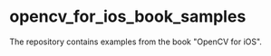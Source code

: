 opencv_for_ios_book_samples
===========================

The repository contains examples from the book "OpenCV for iOS".
